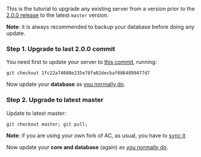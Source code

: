 This is the tutorial to upgrade any existing server from a version prior to the [2.0.0 release](https://github.com/azerothcore/azerothcore-wotlk/releases/tag/v2.0.0) to the latest `master` version.

**Note**: it is always recommended to backup your database before doing any update.

### Step 1. Upgrade to last 2.0.0 commit

You need first to update your server to [this commit](https://github.com/azerothcore/azerothcore-wotlk/commit/1fc22a74088e235e78fa02decbaf0864899477d7), running:

`git checkout 1fc22a74088e235e78fa02decbaf0864899477d7`

Now update your **database** as [you normally do](Update#3-update-the-database).

### Step 2. Upgrade to latest master

Update to latest master:

`git checkout master; git pull;`

**Note**: if you are using your own fork of AC, as usual, you have to [sync it](Syncing-your-fork)

Now update your **core and database** (again) as [you normally do](Update).
